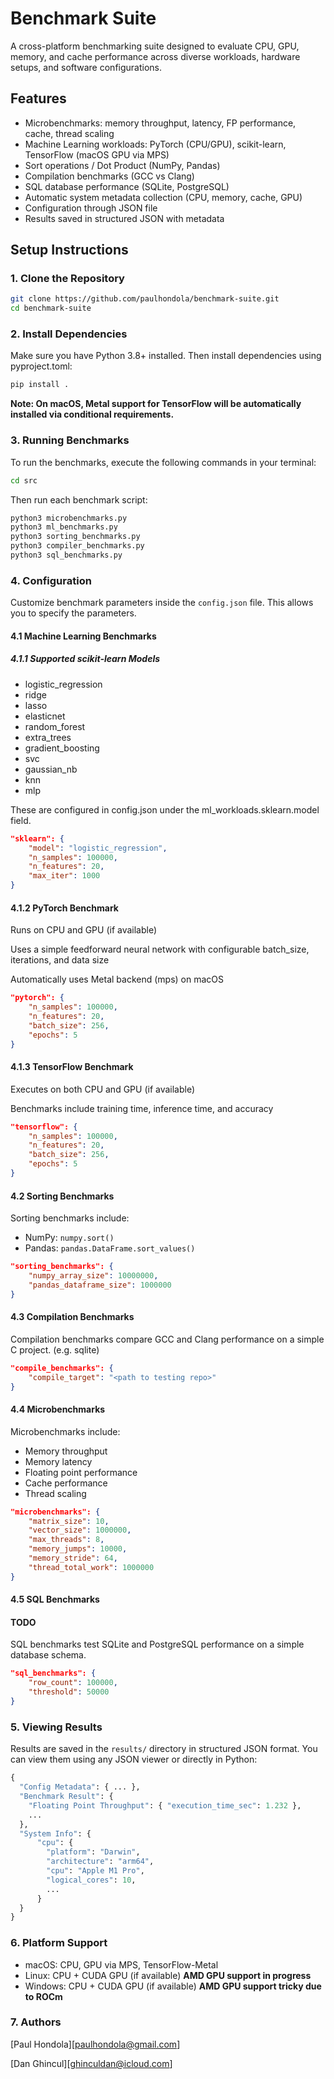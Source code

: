 # Benchmark Suite

A cross-platform benchmarking suite designed to evaluate CPU, GPU, memory, and cache performance across diverse workloads, hardware setups, and software configurations.

## Features

- Microbenchmarks: memory throughput, latency, FP performance, cache, thread scaling
- Machine Learning workloads: PyTorch (CPU/GPU), scikit-learn, TensorFlow (macOS GPU via MPS)
- Sort operations / Dot Product (NumPy, Pandas)
- Compilation benchmarks (GCC vs Clang)
- SQL database performance (SQLite, PostgreSQL)
- Automatic system metadata collection (CPU, memory, cache, GPU)
- Configuration through JSON file
- Results saved in structured JSON with metadata

## Setup Instructions

### 1. Clone the Repository

```bash
git clone https://github.com/paulhondola/benchmark-suite.git
cd benchmark-suite
```

### 2. Install Dependencies

Make sure you have Python 3.8+ installed. Then install dependencies using pyproject.toml:

```python
pip install .
```

**Note: On macOS, Metal support for TensorFlow will be automatically installed via conditional requirements.**

### 3. Running Benchmarks

To run the benchmarks, execute the following commands in your terminal:

```bash
cd src
```

Then run each benchmark script:

```python
python3 microbenchmarks.py
python3 ml_benchmarks.py
python3 sorting_benchmarks.py
python3 compiler_benchmarks.py
python3 sql_benchmarks.py
```

### 4. Configuration

Customize benchmark parameters inside the `config.json` file. This allows you to specify the parameters.

#### 4.1 Machine Learning Benchmarks

##### 4.1.1 Supported scikit-learn Models

- logistic_regression
- ridge
- lasso
- elasticnet
- random_forest
- extra_trees
- gradient_boosting
- svc
- gaussian_nb
- knn
- mlp

These are configured in config.json under the ml_workloads.sklearn.model field.

```JSON
"sklearn": {
    "model": "logistic_regression",
    "n_samples": 100000,
    "n_features": 20,
    "max_iter": 1000
}
```

#### 4.1.2 PyTorch Benchmark

Runs on CPU and GPU (if available)

Uses a simple feedforward neural network with configurable batch_size, iterations, and data size

Automatically uses Metal backend (mps) on macOS

```JSON
"pytorch": {
    "n_samples": 100000,
    "n_features": 20,
    "batch_size": 256,
    "epochs": 5
}
```

#### 4.1.3 TensorFlow Benchmark

Executes on both CPU and GPU (if available)

Benchmarks include training time, inference time, and accuracy

```JSON
"tensorflow": {
    "n_samples": 100000,
    "n_features": 20,
    "batch_size": 256,
    "epochs": 5
}
```

#### 4.2 Sorting Benchmarks

Sorting benchmarks include:

- NumPy: `numpy.sort()`
- Pandas: `pandas.DataFrame.sort_values()`

```JSON
"sorting_benchmarks": {
	"numpy_array_size": 10000000,
	"pandas_dataframe_size": 1000000
}
```

#### 4.3 Compilation Benchmarks

Compilation benchmarks compare GCC and Clang performance on a simple C project. (e.g. sqlite)

```JSON
"compile_benchmarks": {
	"compile_target": "<path to testing repo>"
}
```

#### 4.4 Microbenchmarks

Microbenchmarks include:

- Memory throughput
- Memory latency
- Floating point performance
- Cache performance
- Thread scaling

```JSON
"microbenchmarks": {
	"matrix_size": 10,
	"vector_size": 1000000,
	"max_threads": 8,
	"memory_jumps": 10000,
	"memory_stride": 64,
	"thread_total_work": 1000000
}
```

#### 4.5 SQL Benchmarks

#### TODO

SQL benchmarks test SQLite and PostgreSQL performance on a simple database schema.

```JSON
"sql_benchmarks": {
	"row_count": 100000,
	"threshold": 50000
}
```

### 5. Viewing Results

Results are saved in the `results/` directory in structured JSON format. You can view them using any JSON viewer or directly in Python:

```python
{
  "Config Metadata": { ... },
  "Benchmark Result": {
    "Floating Point Throughput": { "execution_time_sec": 1.232 },
    ...
  },
  "System Info": {
	  "cpu": {
	    "platform": "Darwin",
	    "architecture": "arm64",
	    "cpu": "Apple M1 Pro",
	    "logical_cores": 10,
	    ...
	  }
  }
}
```

### 6. Platform Support

- macOS: CPU, GPU via MPS, TensorFlow-Metal
- Linux: CPU + CUDA GPU (if available) **AMD GPU support in progress**
- Windows: CPU + CUDA GPU (if available) **AMD GPU support tricky due to ROCm**

### 7. Authors

[Paul Hondola][paulhondola@gmail.com]

[Dan Ghincul][ghinculdan@icloud.com]
